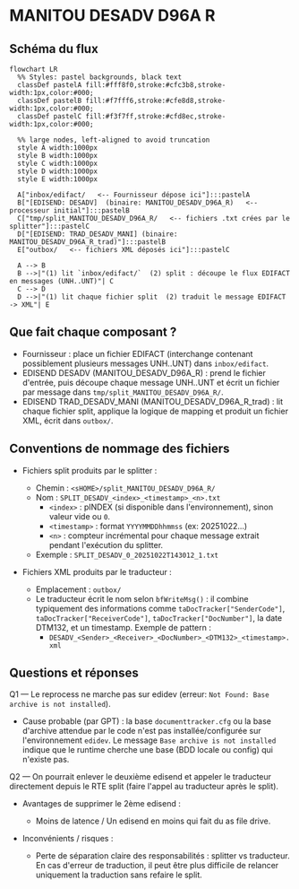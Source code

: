 # MANITOU DESADV D96A R 
## Schéma du flux
```mermaid
flowchart LR
  %% Styles: pastel backgrounds, black text
  classDef pastelA fill:#fff8f0,stroke:#cfc3b8,stroke-width:1px,color:#000;
  classDef pastelB fill:#f7fff6,stroke:#cfe8d8,stroke-width:1px,color:#000;
  classDef pastelC fill:#f3f7ff,stroke:#cfd8ec,stroke-width:1px,color:#000;

  %% large nodes, left-aligned to avoid truncation
  style A width:1000px
  style B width:1000px
  style C width:1000px
  style D width:1000px
  style E width:1000px

  A["inbox/edifact/   <-- Fournisseur dépose ici"]:::pastelA
  B["[EDISEND: DESADV]  (binaire: MANITOU_DESADV_D96A_R)   <-- processeur initial"]:::pastelB
  C["tmp/split_MANITOU_DESADV_D96A_R/   <-- fichiers .txt crées par le splitter"]:::pastelC
  D["[EDISEND: TRAD_DESADV_MANI] (binaire: MANITOU_DESADV_D96A_R_trad)"]:::pastelB
  E["outbox/   <-- fichiers XML déposés ici"]:::pastelC

  A --> B
  B -->|"(1) lit `inbox/edifact/`  (2) split : découpe le flux EDIFACT en messages (UNH..UNT)"| C
  C --> D
  D -->|"(1) lit chaque fichier split  (2) traduit le message EDIFACT -> XML"| E
```
## Que fait chaque composant ?

- Fournisseur : place un fichier EDIFACT (interchange contenant possiblement plusieurs messages UNH..UNT) dans `inbox/edifact`.
- EDISEND DESADV (MANITOU_DESADV_D96A_R) : prend le fichier d'entrée, puis découpe chaque message UNH..UNT et écrit un fichier par message dans `tmp/split_MANITOU_DESADV_D96A_R/`.
- EDISEND TRAD_DESADV_MANI (MANITOU_DESADV_D96A_R_trad) : lit chaque fichier split, applique la logique de mapping et produit un fichier XML, écrit dans `outbox/`.

## Conventions de nommage des fichiers

- Fichiers split produits par le splitter :
  - Chemin : `<sHOME>/split_MANITOU_DESADV_D96A_R/`
  - Nom : `SPLIT_DESADV_<index>_<timestamp>_<n>.txt`
    - `<index>` : pINDEX (si disponible dans l'environnement), sinon valeur vide ou `0`.
    - `<timestamp>` : format `YYYYMMDDhhmmss` (ex: 20251022...)
    - `<n>` : compteur incrémental pour chaque message extrait pendant l'exécution du splitter.
  - Exemple : `SPLIT_DESADV_0_20251022T143012_1.txt`

- Fichiers XML produits par le traducteur :
  - Emplacement : `outbox/`
  - Le traducteur écrit le nom selon `bfWriteMsg()` : il combine typiquement des informations comme `taDocTracker["SenderCode"]`, `taDocTracker["ReceiverCode"]`, `taDocTracker["DocNumber"]`, la date DTM132, et un timestamp. Exemple de pattern :
    - `DESADV_<Sender>_<Receiver>_<DocNumber>_<DTM132>_<timestamp>.xml`



## Questions et réponses

Q1 — Le reprocess ne marche pas sur edidev (erreur: `Not Found: Base archive is not installed`).

- Cause probable (par GPT) : la base `documenttracker.cfg` ou la base d'archive attendue par le code n'est pas installée/configurée sur l'environnement `edidev`. Le message `Base archive is not installed` indique que le runtime cherche une base (BDD locale ou config) qui n'existe pas.


Q2 — On pourrait enlever le deuxième edisend et appeler le traducteur directement depuis le RTE split (faire l'appel au traducteur après le split).

- Avantages de supprimer le 2ème edisend :
  - Moins de latence / Un edisend en moins qui fait du as file drive.

- Inconvénients / risques :
  - Perte de séparation claire des responsabilités : splitter vs traducteur. En cas d'erreur de traduction, il peut être plus difficile de relancer uniquement la traduction sans refaire le split.
